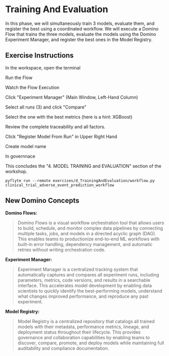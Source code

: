 # Training And Evaluation
In this phase, we will simultaneously train 3 models, evaluate them, and register the best using a coordinated workflow.  We will execute a Domino Flow that trains the three models, evaluate the models using the Domino Experiment Manager, and register the best ones in the Model Registry.

## Exercise Instructions

In the workspace, open the terminal

Run the Flow

Watch the Flow Execution

Click "Experiment Manager"  (Main Window, Left-Hand Column)

Select all runs (3) and click "Compare"

Select the one with the best metrics (here is a hint: XGBoost)

Review the complete traceability and all factors.

Click "Register Model From Run" in Upper Right Hand

Create model name

In governnace 

This concludes the "4. MODEL TRAINING and EVALUATION" section of the workshop.

```
pyflyte run --remote exercises/d_TrainingAndEvaluation/workflow.py clinical_trial_adverse_event_prediction_workflow
```

## New Domino Concepts

**Domino Flows:**
> Domino Flows is a visual workflow orchestration tool that allows users to build, schedule, and monitor complex data pipelines by connecting multiple tasks, jobs, and models in a directed acyclic graph (DAG). This enables teams to productionize end-to-end ML workflows with built-in error handling, dependency management, and automatic retries without writing orchestration code.

**Experiment Manager:**
> Experiment Manager is a centralized tracking system that automatically captures and compares all experiment runs, including parameters, metrics, code versions, and results in a searchable interface. This accelerates model development by enabling data scientists to quickly identify the best-performing models, understand what changes improved performance, and reproduce any past experiment.

**Model Registry:**
> Model Registry is a centralized repository that catalogs all trained models with their metadata, performance metrics, lineage, and deployment status throughout their lifecycle. This provides governance and collaboration capabilities by enabling teams to discover, compare, promote, and deploy models while maintaining full auditability and compliance documentation.
